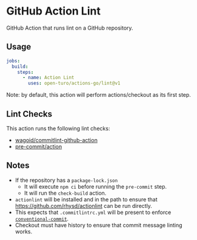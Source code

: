# GitHub Action Lint

GitHub Action that runs lint on a GitHub repository.

## Usage

```yaml
jobs:
  build:
    steps:
      - name: Action Lint
        uses: open-turo/actions-go/lint@v1
```

Note: by default, this action will perform actions/checkout as its first step.

## Lint Checks

This action runs the following lint checks:

- [wagoid/commitlint-github-action](https://github.com/wagoid/commitlint-github-action)
- [pre-commit/action](https://github.com/pre-commit/action)

## Notes

- If the repository has a `package-lock.json`
  - It will execute `npm ci` before running the `pre-commit` step.
  - It will run the `check-build` action.
- `actionlint` will be installed and in the path to ensure that https://github.com/rhysd/actionlint can be run directly.
- This expects that `.commitlintrc.yml` will be present to enforce [`conventional-commit`](https://github.com/wagoid/commitlint-github-action).
- Checkout must have history to ensure that commit message linting works.

